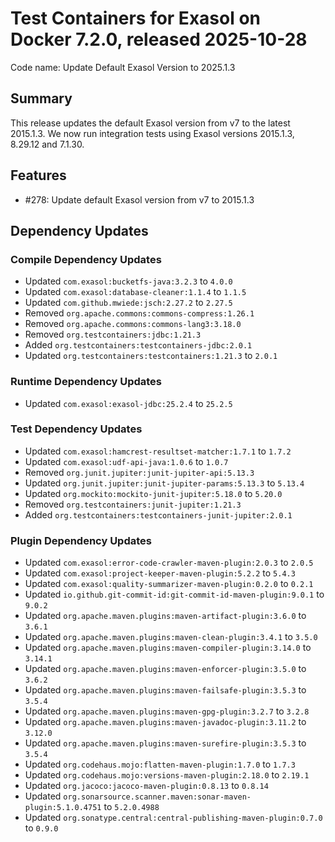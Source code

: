 # Test Containers for Exasol on Docker 7.2.0, released 2025-10-28

Code name: Update Default Exasol Version to 2025.1.3

## Summary

This release updates the default Exasol version from v7 to the latest 2015.1.3. We now run integration tests using Exasol versions 2015.1.3, 8.29.12 and 7.1.30.

## Features

* #278: Update default Exasol version from v7 to 2015.1.3

## Dependency Updates

### Compile Dependency Updates

* Updated `com.exasol:bucketfs-java:3.2.3` to `4.0.0`
* Updated `com.exasol:database-cleaner:1.1.4` to `1.1.5`
* Updated `com.github.mwiede:jsch:2.27.2` to `2.27.5`
* Removed `org.apache.commons:commons-compress:1.26.1`
* Removed `org.apache.commons:commons-lang3:3.18.0`
* Removed `org.testcontainers:jdbc:1.21.3`
* Added `org.testcontainers:testcontainers-jdbc:2.0.1`
* Updated `org.testcontainers:testcontainers:1.21.3` to `2.0.1`

### Runtime Dependency Updates

* Updated `com.exasol:exasol-jdbc:25.2.4` to `25.2.5`

### Test Dependency Updates

* Updated `com.exasol:hamcrest-resultset-matcher:1.7.1` to `1.7.2`
* Updated `com.exasol:udf-api-java:1.0.6` to `1.0.7`
* Removed `org.junit.jupiter:junit-jupiter-api:5.13.3`
* Updated `org.junit.jupiter:junit-jupiter-params:5.13.3` to `5.13.4`
* Updated `org.mockito:mockito-junit-jupiter:5.18.0` to `5.20.0`
* Removed `org.testcontainers:junit-jupiter:1.21.3`
* Added `org.testcontainers:testcontainers-junit-jupiter:2.0.1`

### Plugin Dependency Updates

* Updated `com.exasol:error-code-crawler-maven-plugin:2.0.3` to `2.0.5`
* Updated `com.exasol:project-keeper-maven-plugin:5.2.2` to `5.4.3`
* Updated `com.exasol:quality-summarizer-maven-plugin:0.2.0` to `0.2.1`
* Updated `io.github.git-commit-id:git-commit-id-maven-plugin:9.0.1` to `9.0.2`
* Updated `org.apache.maven.plugins:maven-artifact-plugin:3.6.0` to `3.6.1`
* Updated `org.apache.maven.plugins:maven-clean-plugin:3.4.1` to `3.5.0`
* Updated `org.apache.maven.plugins:maven-compiler-plugin:3.14.0` to `3.14.1`
* Updated `org.apache.maven.plugins:maven-enforcer-plugin:3.5.0` to `3.6.2`
* Updated `org.apache.maven.plugins:maven-failsafe-plugin:3.5.3` to `3.5.4`
* Updated `org.apache.maven.plugins:maven-gpg-plugin:3.2.7` to `3.2.8`
* Updated `org.apache.maven.plugins:maven-javadoc-plugin:3.11.2` to `3.12.0`
* Updated `org.apache.maven.plugins:maven-surefire-plugin:3.5.3` to `3.5.4`
* Updated `org.codehaus.mojo:flatten-maven-plugin:1.7.0` to `1.7.3`
* Updated `org.codehaus.mojo:versions-maven-plugin:2.18.0` to `2.19.1`
* Updated `org.jacoco:jacoco-maven-plugin:0.8.13` to `0.8.14`
* Updated `org.sonarsource.scanner.maven:sonar-maven-plugin:5.1.0.4751` to `5.2.0.4988`
* Updated `org.sonatype.central:central-publishing-maven-plugin:0.7.0` to `0.9.0`
